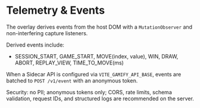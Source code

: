 # Telemetry & Events

The overlay derives events from the host DOM with a `MutationObserver` and non-interfering capture listeners.

Derived events include:
- SESSION_START, GAME_START, MOVE(index, value), WIN, DRAW, ABORT, REPLAY_VIEW, TIME_TO_MOVE(ms)

When a Sidecar API is configured via `VITE_GAMIFY_API_BASE`, events are batched to `POST /v1/event` with an anonymous token.

Security: no PII; anonymous tokens only; CORS, rate limits, schema validation, request IDs, and structured logs are recommended on the server.


